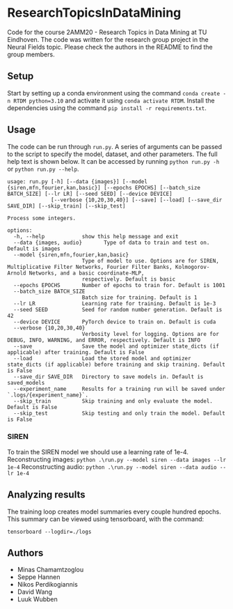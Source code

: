 # ResearchTopicsInDataMining
Code for the course 2AMM20 - Research Topics in Data Mining at TU Eindhoven. The code was written for the research group project in the Neural Fields topic. Please check the authors in the README to find the group members.

## Setup
Start by setting up a conda environment using the command `conda create -n RTDM python=3.10` and activate it using `conda activate RTDM`.
Install the dependencies using the command `pip install -r requirements.txt`.

## Usage
The code can be run through `run.py`. A series of arguments can be passed to the script to specify the model, dataset, and other parameters. The full help text is shown below. It can be accessed by running `python run.py -h` or `python run.py --help`.
```
usage: run.py [-h] [--data {images}] [--model {siren,mfn,fourier,kan,basic}] [--epochs EPOCHS] [--batch_size BATCH_SIZE] [--lr LR] [--seed SEED] [--device DEVICE]
              [--verbose {10,20,30,40}] [--save] [--load] [--save_dir SAVE_DIR] [--skip_train] [--skip_test]

Process some integers.

options:
  -h, --help            show this help message and exit
  --data {images, audio}       Type of data to train and test on. Default is images
  --model {siren,mfn,fourier,kan,basic}
                        Type of model to use. Options are for SIREN, Multiplicative Filter Networks, Fourier Filter Banks, Kolmogorov-Arnold Networks, and a basic coordinate-MLP,  
                        respectively. Default is basic
  --epochs EPOCHS       Number of epochs to train for. Default is 1001
  --batch_size BATCH_SIZE
                        Batch size for training. Default is 1
  --lr LR               Learning rate for training. Default is 1e-3
  --seed SEED           Seed for random number generation. Default is 42
  --device DEVICE       PyTorch device to train on. Default is cuda
  --verbose {10,20,30,40}
                        Verbosity level for logging. Options are for DEBUG, INFO, WARNING, and ERROR, respectively. Default is INFO
  --save                Save the model and optimizer state_dicts (if applicable) after training. Default is False
  --load                Load the stored model and optimizer state_dicts (if applicable) before training and skip training. Default is False
  --save_dir SAVE_DIR   Directory to save models in. Default is saved_models
  --experiment_name     Results for a training run will be saved under `.logs/{experiment_name}`.
  --skip_train          Skip training and only evaluate the model. Default is False
  --skip_test           Skip testing and only train the model. Default is False
```

### SIREN
To train the SIREN model we should use a learning rate of 1e-4.
Reconstructing images: `python .\run.py --model siren --data images --lr 1e-4`
Reconstructing audio: `python .\run.py --model siren --data audio --lr 1e-4`

## Analyzing results
The training loop creates model summaries every couple hundred epochs.
This summary can be viewed using tensorboard, with the command:
```
tensorboard --logdir=./logs
```

## Authors
 - Minas Chamamtzoglou
 - Seppe Hannen
 - Nikos Perdikogiannis
 - David Wang
 - Luuk Wubben
